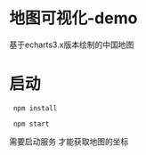 # 地图可视化-demo
 基于echarts3.x版本绘制的中国地图 
# 启动

 ```
  npm install  

  npm start 

 ```
需要启动服务 才能获取地图的坐标
